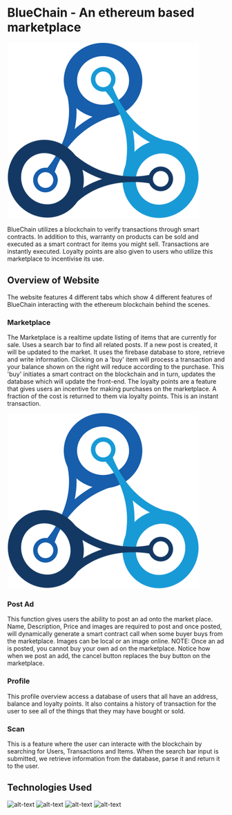 # BlueChain - An ethereum based marketplace

![alt text](https://github.com/asidique/Project-Blue/blob/master/public/Images/logo.png)

BlueChain utilizes a blockchain to verify transactions through smart contracts. In addition to this, warranty on products can be sold and executed as a smart contract for items you might sell.
Transactions are instantly executed. Loyalty points are also given to users who utilize this marketplace to incentivise its use.


## Overview of Website

The website features 4 different tabs which show 4 different features of BlueChain interacting with the ethereum blockchain behind the scenes.

### Marketplace

The Marketplace is a realtime update listing of items that are currently for sale. Uses a search bar to find all related posts. If a new post is created, it will 
be updated to the market. It uses the firebase database to store, retrieve and write information. Clicking on a 'buy' item will process a
transaction and your balance shown on the right will reduce according to the purchase. This 'buy' initiates a smart contract on the blockchain and
in turn, updates the database which will update the front-end. The loyalty points are a feature that gives users an incentive for making purchases on the marketplace.
A fraction of the cost is returned to them via loyalty points. This is an instant transaction.

![alt text](https://github.com/asidique/Project-Blue/blob/master/public/Images/logo.png)

### Post Ad

This function gives users the ability to post an ad onto the market place. Name, Description, Price and images are required to post and once posted,
will dynamically generate a smart contract call when some buyer buys from the marketplace. Images can be local or an image online. NOTE: Once
an ad is posted, you cannot buy your own ad on the marketplace. Notice how when we post an add, the cancel button replaces the buy button on the marketplace.

### Profile

This profile overview access a database of users that all have an address, balance and loyalty points. It also contains a history of transaction for the user
to see all of the things that they may have bought or sold.

### Scan

This is a feature where the user can interacte with the blockchain by searching for Users, Transactions and Items. When the search bar input is submitted,
we retrieve information from the database, parse it and return it to the user.

## Technologies Used

![alt-text](https://eternitech.com/wp-content/uploads/2016/12/ReactJS.png)
![alt-text](https://cdn.hashnode.com/res/hashnode/image/upload/w_500/v1513013358424/BJ8dgr3Zf.png)
![alt-text](https://alphabaymarket.com/wp-content/uploads/2017/05/Etherium1.jpg)
![alt-text](https://i2.wp.com/ionicacademy.com/wp-content/uploads/2017/06/firebase-circle.png?ssl=1)
